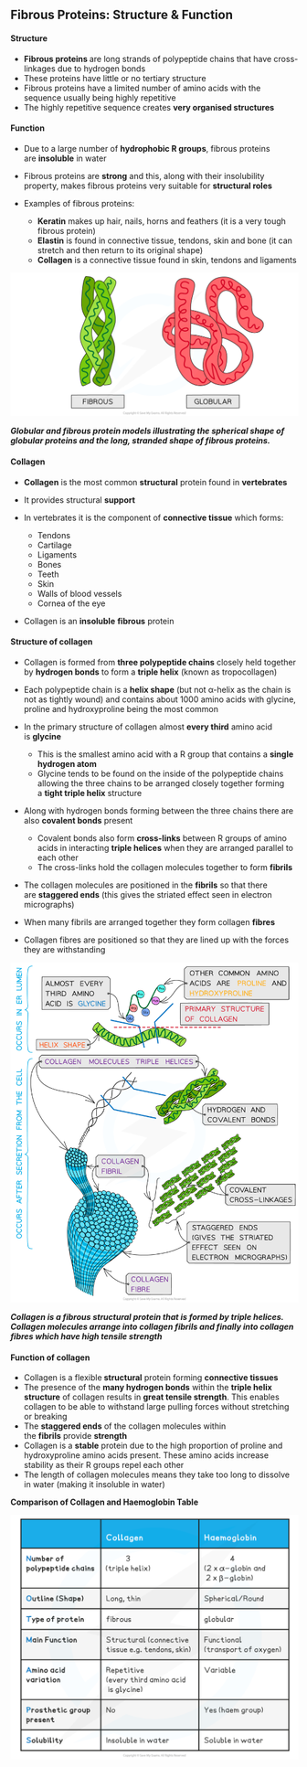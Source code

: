 Fibrous Proteins: Structure & Function
--------------------------------------

#### Structure

* <b>Fibrous proteins </b>are long strands of polypeptide chains that have cross-linkages due to hydrogen bonds
* These proteins have little or no tertiary structure
* Fibrous proteins have a limited number of amino acids with the sequence usually being highly repetitive
* The highly repetitive sequence creates <b>very organised structures</b>

#### Function

* Due to a large number of <b>hydrophobic R groups</b>, fibrous proteins are <b>insoluble</b> in water
* Fibrous proteins are <b>strong</b> and this, along with their insolubility property, makes fibrous proteins very suitable for <b>structural roles</b>
* Examples of fibrous proteins:

  + <b>Keratin</b> makes up hair, nails, horns and feathers (it is a very tough fibrous protein)
  + <b>Elastin</b> is found in connective tissue, tendons, skin and bone (it can stretch and then return to its original shape)
  + <b>Collagen</b> is a connective tissue found in skin, tendons and ligaments

![Globular and Fibrous](Globular-and-Fibrous.png)

<i><b>Globular and fibrous protein models illustrating the spherical shape of globular proteins and the long, stranded shape of fibrous proteins.</b></i>

#### Collagen

* <b>Collagen</b> is the most common <b>structural</b> protein found in <b>vertebrates</b>
* It provides structural <b>support</b>
* In vertebrates it is the component of <b>connective tissue</b> which forms:

  + Tendons
  + Cartilage
  + Ligaments
  + Bones
  + Teeth
  + Skin
  + Walls of blood vessels
  + Cornea of the eye
* Collagen is an <b>insoluble</b> <b>fibrous</b> protein

#### Structure of collagen

* Collagen is formed from <b>three polypeptide chains</b> closely held together by <b>hydrogen bonds</b> to form a <b>triple helix</b> (known as tropocollagen)
* Each polypeptide chain is a <b>helix shape</b> (but not α-helix as the chain is not as tightly wound) and contains about 1000 amino acids with glycine, proline and hydroxyproline being the most common
* In the primary structure of collagen almost <b>every third</b> amino acid is <b>glycine</b>

  + This is the smallest amino acid with a R group that contains a <b>single hydrogen atom</b>
  + Glycine tends to be found on the inside of the polypeptide chains allowing the three chains to be arranged closely together forming a <b>tight triple helix</b> structure
* Along with hydrogen bonds forming between the three chains there are also <b>covalent bonds</b> present

  + Covalent bonds also form <b>cross-links</b> between R groups of amino acids in interacting <b>triple helices</b> when they are arranged parallel to each other
  + The cross-links hold the collagen molecules together to form <b>fibrils</b>
* The collagen molecules are positioned in the <b>fibrils</b> so that there are <b>staggered ends</b> (this gives the striated effect seen in electron micrographs)
* When many fibrils are arranged together they form collagen <b>fibres</b>
* Collagen fibres are positioned so that they are lined up with the forces they are withstanding

![Molecular Structure of Collagen](Molecular-Structure-of-Collagen.png)

<i><b>Collagen is a fibrous structural protein that is formed by triple helices. Collagen molecules arrange into collagen fibrils and finally into collagen fibres which have high tensile strength</b></i>

#### Function of collagen

* Collagen is a flexible<b> structural</b> protein forming <b>connective tissues</b>
* The presence of the <b>many hydrogen bonds</b> within the <b>triple helix structure</b> of collagen results in <b>great tensile strength</b>. This enables collagen to be able to withstand large pulling forces without stretching or breaking
* The <b>staggered ends</b> of the collagen molecules within the <b>fibrils</b> provide <b>strength</b>
* Collagen is a <b>stable</b> protein due to the high proportion of proline and hydroxyproline amino acids present. These amino acids increase stability as their R groups repel each other
* The length of collagen molecules means they take too long to dissolve in water (making it insoluble in water)

<b>Comparison of Collagen and Haemoglobin Table</b>

![Comparison between collagen & haemoglobin table](Comparison-between-collagen-haemoglobin-table.png)